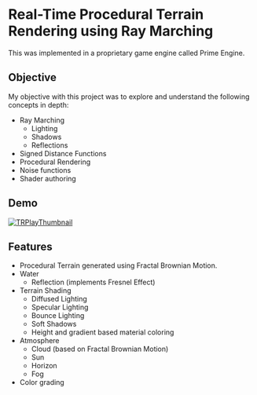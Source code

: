# Real-Time Procedural Terrain Rendering using Ray Marching
This was implemented in a proprietary game engine called Prime Engine.

## Objective
My objective with this project was to explore and understand the following concepts in depth:
- Ray Marching
  - Lighting
  - Shadows
  - Reflections
- Signed Distance Functions
- Procedural Rendering
- Noise functions
- Shader authoring

## Demo
[![TRPlayThumbnail](https://github.com/pratik-dhende/Real-Time-Procedural-Terrain-Rendering-using-Ray-Marching/assets/55596801/6ca4eb69-94bd-4f09-b729-90e67c66abb0)
](https://drive.google.com/file/d/1pyp7QYL8hk7qGMDU51r9H1XkvE1IsueJ/view?usp=sharing)

## Features
- Procedural Terrain generated using Fractal Brownian Motion.
- Water
  - Reflection (implements Fresnel Effect)
- Terrain Shading
  - Diffused Lighting
  - Specular Lighting
  - Bounce Lighting
  - Soft Shadows
  - Height and gradient based material coloring
- Atmosphere
  - Cloud (based on Fractal Brownian Motion)
  - Sun
  - Horizon
  - Fog
- Color grading
